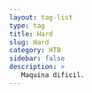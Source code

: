```yaml
---
layout: tag-list
type: tag
title: Hard
slug: Hard
category: HTB
sidebar: false
description: >
   Maquina dificil.
---
```

